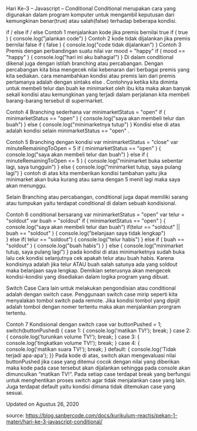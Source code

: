 Hari Ke-3 – Javascript – Conditional
Conditional merupakan cara yang digunakan dalam program komputer untuk mengambil keputusan dari kemungkinan benar(true) atau salah(false) terhadap beberapa kondisi.

if / else if / else 
Contoh 1 menjalankan kode jika premis bernilai true
if ( true ) {
    console.log("jalankan code")
}
Contoh 2 kode tidak dijalankan jika premis bernilai false
if ( false ) {
    console.log("code tidak dijalankan")
}
Contoh 3 Premis dengan perbandingan suatu nilai
var mood = "happy"
if ( mood == "happy" ) {
    console.log("hari ini aku bahagia!")
}
Di dalam conditional dikenal juga dengan istilah branching atau percabangan. Dengan percabangan kita bisa mengecek nilai kebenaran dari berbagai premis yang kita sediakan. cara menambahkan kondisi atau premis lain dari premis pertamanya adalah dengan sintaks else . Contohnya ketika kita diminta untuk membeli telur dan buah ke minimarket oleh ibu kita maka akan banyak sekali kondisi atau kemungkinan yang terjadi dalam perjalanan kita membeli barang-barang tersebut di supermarket.

Contoh 4 Branching sederhana
var minimarketStatus = "open"
if ( minimarketStatus == "open" ) {
    console.log("saya akan membeli telur dan buah")
} else {
    console.log("minimarketnya tutup")
}
Kondisi else di atas adalah kondisi selain minimarketStatus == "open" .

Contoh 5 Branching dengan kondisi
var minimarketStatus = "close"
var minuteRemainingToOpen = 5
if ( minimarketStatus == "open" ) {
    console.log("saya akan membeli telur dan buah")
} else if ( minuteRemainingToOpen <= 5 ) {
    console.log("minimarket buka sebentar lagi, saya tungguin")
} else {
    console.log("minimarket tutup, saya pulang lagi")
}
contoh di atas kita memberikan kondisi tambahan yaitu jika minimarket akan buka kurang atau sama dengan 5 menit lagi maka saya akan menunggu.

Selain Branching atau percabangan, conditional juga dapat memiliki sarang atau tumpukan yaitu terdapat conditional di dalam sebuah kondisional.

Contoh 6 conditional bersarang
var minimarketStatus = "open"
var telur = "soldout"
var buah = "soldout" 
if ( minimarketStatus == "open" ) {
    console.log("saya akan membeli telur dan buah")
    if(telur == "soldout" || buah == "soldout" ) {
        console.log("belanjaan saya tidak lengkap")    
    } else if( telur == "soldout") {
        console.log("telur habis")
    } else if ( buah == "soldout" ) {
        console.log("buah habis")
    }
} else {
    console.log("minimarket tutup, saya pulang lagi")
}
pada kondisi di atas minimarketnya sudah buka lalu cek kondisi selanjutnya cek apakah telur atau buah habis. Karena kondisinya adalah jika telur ATAU buah salah satunya ada yang soldout maka belanjaan saya lengkap. Demikian seterusnya akan mengecek kondisi-kondisi yang disediakan dalam logika program yang dibuat.

Switch Case 
Cara lain untuk melakukan pengondisian atau conditional adalah dengan switch case. Penggunaan switch case mirip seperti kita menyalakan tombol switch pada remote. Jika kondisi tombol yang dipijit adalah tombol dengan nomer tertentu maka akan menjalankan prorgram tertentu.

Contoh 7 Kondisional dengan switch case
var buttonPushed = 1;
switch(buttonPushed) {
  case 1:   { console.log('matikan TV!'); break; }
  case 2:   { console.log('turunkan volume TV!'); break; }
  case 3:   { console.log('tingkatkan volume TV!'); break; }
  case 4:   { console.log('matikan suara TV!'); break; }
  default:  { console.log('Tidak terjadi apa-apa'); }}
Pada kode di atas, switch akan mengevaluasi nilai buttonPushed jika case yang ditemui cocok dengan nilai yang diberikan maka kode pada case tersebut akan dijalankan sehingga pada console akan dimunculkan “matikan TV!“. Pada setiap case terdapat break yang berfungsi untuk menghentikan proses switch agar tidak menjalankan case yang lain. Juga terdapat default yaitu kondisi dimana tidak ditemukan case yang sesuai.

Updated on Agustus 26, 2020


source: https://blog.sanbercode.com/docs/kurikulum-reactjs/pekan-1-materi/hari-ke-3-javascript-conditional/

